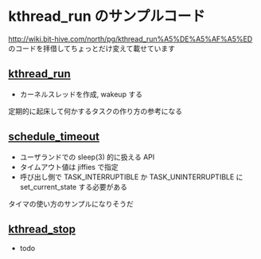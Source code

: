 # kthread_run のサンプルコード

http://wiki.bit-hive.com/north/pg/kthread_run%A5%DE%A5%AF%A5%ED のコードを拝借してちょっとだけ変えて載せています

## [kthread_run](http://lxr.free-electrons.com/source/include/linux/kthread.h?v=2.6.32#L21)

 * カーネルスレッドを作成, wakeup する

定期的に起床して何かするタスクの作り方の参考になる

## [schedule_timeout](http://lxr.free-electrons.com/source/kernel/timer.c?v=2.6.32#L1359)

 * ユーザランドでの sleep(3) 的に扱える API
 * タイムアウト値は jiffies で指定
 * 呼び出し側で TASK_INTERRUPTIBLE か TASK_UNINTERRUPTIBLE に set_current_state する必要がある
 
タイマの使い方のサンプルになりそうだ

## [kthread_stop](http://lxr.free-electrons.com/source/kernel/kthread.c?v=2.6.32#L167)

 * todo